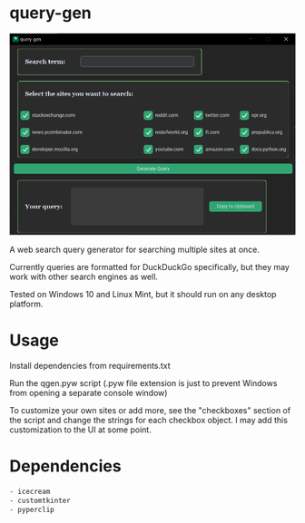 # query-gen

![Screenshot of the query-gen app on Windows 10.](/query-gen.png)

A web search query generator for searching multiple sites at once.  

Currently queries are formatted for DuckDuckGo specifically, but they may work with other search engines as well.

Tested on Windows 10 and Linux Mint, but it should run on any desktop platform.

# Usage

Install dependencies from requirements.txt
	
Run the qgen.pyw script (.pyw file extension is just to prevent Windows from opening a separate console window)

To customize your own sites or add more, see the "checkboxes" section of the script and change the strings for each checkbox object.  I may add this customization to the UI at some point.
	
	
# Dependencies

	- icecream
	- customtkinter
	- pyperclip
	
